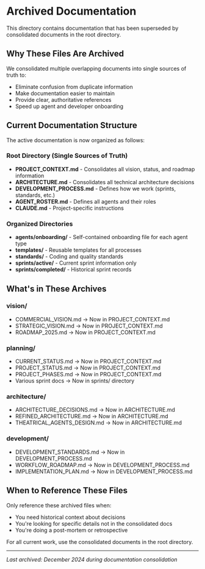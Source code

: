 # Archived Documentation

This directory contains documentation that has been superseded by consolidated documents in the root directory.

## Why These Files Are Archived

We consolidated multiple overlapping documents into single sources of truth to:
- Eliminate confusion from duplicate information
- Make documentation easier to maintain
- Provide clear, authoritative references
- Speed up agent and developer onboarding

## Current Documentation Structure

The active documentation is now organized as follows:

### Root Directory (Single Sources of Truth)
- **PROJECT_CONTEXT.md** - Consolidates all vision, status, and roadmap information
- **ARCHITECTURE.md** - Consolidates all technical architecture decisions
- **DEVELOPMENT_PROCESS.md** - Defines how we work (sprints, standards, etc.)
- **AGENT_ROSTER.md** - Defines all agents and their roles
- **CLAUDE.md** - Project-specific instructions

### Organized Directories
- **agents/onboarding/** - Self-contained onboarding file for each agent type
- **templates/** - Reusable templates for all processes
- **standards/** - Coding and quality standards
- **sprints/active/** - Current sprint information only
- **sprints/completed/** - Historical sprint records

## What's in These Archives

### vision/
- COMMERCIAL_VISION.md → Now in PROJECT_CONTEXT.md
- STRATEGIC_VISION.md → Now in PROJECT_CONTEXT.md
- ROADMAP_2025.md → Now in PROJECT_CONTEXT.md

### planning/
- CURRENT_STATUS.md → Now in PROJECT_CONTEXT.md
- PROJECT_STATUS.md → Now in PROJECT_CONTEXT.md
- PROJECT_PHASES.md → Now in PROJECT_CONTEXT.md
- Various sprint docs → Now in sprints/ directory

### architecture/
- ARCHITECTURE_DECISIONS.md → Now in ARCHITECTURE.md
- REFINED_ARCHITECTURE.md → Now in ARCHITECTURE.md
- THEATRICAL_AGENTS_DESIGN.md → Now in ARCHITECTURE.md

### development/
- DEVELOPMENT_STANDARDS.md → Now in DEVELOPMENT_PROCESS.md
- WORKFLOW_ROADMAP.md → Now in DEVELOPMENT_PROCESS.md
- IMPLEMENTATION_PLAN.md → Now in DEVELOPMENT_PROCESS.md

## When to Reference These Files

Only reference these archived files when:
- You need historical context about decisions
- You're looking for specific details not in the consolidated docs
- You're doing a post-mortem or retrospective

For all current work, use the consolidated documents in the root directory.

---

*Last archived: December 2024 during documentation consolidation*